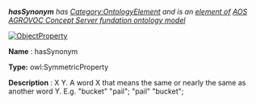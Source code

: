 ___hasSynonym__ 
 has
 [Category:OntologyElement](../../Category/OntologyElement "Category:OntologyElement") 
 and is an
 [element of](../../Property/ElementOf "Property:ElementOf") 
[AOS AGROVOC Concept Server fundation ontology model](../../Submissions/AOS_AGROVOC_Concept_Server_fundation_ontology_model "Submissions:AOS AGROVOC Concept Server fundation ontology model")_




  





[![ObjectProperty](../../images/thumb/c/c3/ObjectProperty.gif/45px-ObjectProperty.gif)](../../Image/ObjectProperty.gif "ObjectProperty")


__Name__ 
 : hasSynonym
 



__Type:__ 
 owl:SymmetricProperty
 



__Description__ 
 : X <has synonym> Y. A word X that means the same or nearly the same as another word Y. E.g. "bucket" <has synonym> "pail"; "pail" <has synonym> "bucket";